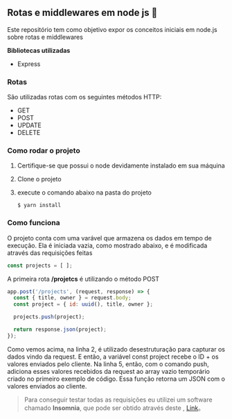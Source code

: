 

## Rotas e middlewares em node js :rocket:

Este repositório tem como objetivo expor os conceitos iniciais em node.js sobre rotas e middlewares

**Bibliotecas utilizadas**
- Express


### Rotas
São utilizadas rotas com os seguintes métodos HTTP: 

- GET
- POST
- UPDATE
- DELETE

### Como rodar o projeto
1. Certifique-se que possui o node devidamente instalado em sua máquina
2. Clone o projeto
3. execute o comando abaixo na pasta do projeto

      `$ yarn install `

### Como funciona
O projeto conta com uma varável que armazena os dados em tempo de execução. Ela é iniciada vazia, como mostrado abaixo, e é modificada através das requisições feitas

```javascript
const projects = [ ];
```
A primeira rota **/projetcs** é utilizando o método POST
```javascript
app.post('/projects', (request, response) => {
  const { title, owner } = request.body;
  const project = { id: uuid(), title, owner };

  projects.push(project);

  return response.json(project);
});
```
Como vemos acima, na linha 2, é utilizado desestruturação para capturar os dados vindo da request. E então, a variável const project recebe o ID + os valores enviados pelo cliente. 
Na linha 5, então, com o comando push, adiciona esses valores recebidos da request ao array vazio temporário criado no primeiro exemplo de código.  Essa função retorna um JSON com o valores enviados ao cliente. 

> Para conseguir testar todas as requisições eu utilizei um software chamado **Insomnia**, que pode ser obtido através deste , [Link](https://insomnia.rest/download/core/?&ref=https%3A%2F%2Fwww.google.com%2F/)。
